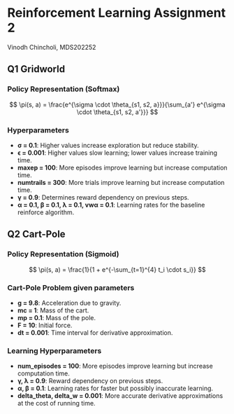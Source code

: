 # Reinforcement Learning Assignment 2
Vinodh Chincholi, MDS202252

## Q1 Gridworld

### Policy Representation (Softmax)
$$ \pi(s, a) = \frac{e^{\sigma \cdot \theta_{s1, s2, a}}}{\sum_{a'} e^{\sigma \cdot \theta_{s1, s2, a'}}} $$

### Hyperparameters
- **σ = 0.1**: Higher values increase exploration but reduce stability.
- **ϵ = 0.001**: Higher values slow learning; lower values increase training time.
- **maxep = 100**: More episodes improve learning but increase computation time.
- **numtrails = 300**: More trials improve learning but increase computation time.
- **γ = 0.9**: Determines reward dependency on previous steps.
- **α = 0.1, β = 0.1, λ = 0.1, vwα = 0.1**: Learning rates for the baseline reinforce algorithm.

## Q2 Cart-Pole

### Policy Representation (Sigmoid)
$$ \pi(s, a) = \frac{1}{1 + e^{-\sum_{t=1}^{4} t_i \cdot s_i}} $$

### Cart-Pole Problem given parameters
- **g = 9.8**: Acceleration due to gravity.
- **mc = 1**: Mass of the cart.
- **mp = 0.1**: Mass of the pole.
- **F = 10**: Initial force.
- **dt = 0.001**: Time interval for derivative approximation.

### Learning Hyperparameters
- **num_episodes = 100**: More episodes improve learning but increase computation time.
- **γ, λ = 0.9**: Reward dependency on previous steps.
- **α, β = 0.1**: Learning rates for faster but possibly inaccurate learning.
- **delta_theta, delta_w = 0.001**: More accurate derivative approximations at the cost of running time.
